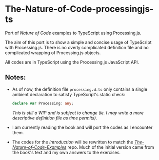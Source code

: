 The-Nature-of-Code-processingjs-ts
==================================

Port of *Nature of Code* examples to TypeScript using Processing.js.

The aim of this port is to show a simple and concise usage of TypeScript with Processing.js. There is no overly complicated definition file and no complicated wrapping of Processing.js objects.

All codes are in TypeScript using the Processing.js JavaScript API.

Notes:
-----
- As of now, the definition file `processing.d.ts` only contains a single ambient declaration to satisfy TypeScript's static check:

    ```typescript
    declare var Processing: any;
    ```

    *This is still a WIP and is subject to change (ie. I may write a more descriptive definition file as time permits).*

- I am currently reading the book and will port the codes as I encounter them.

- The codes for the *Introduction* will be rewritten to match the *[The-Nature-of-Code-Examples](https://github.com/shiffman/The-Nature-of-Code-Examples/)* repo. Much of the initial version came from the book's text and my own answers to the exercises.